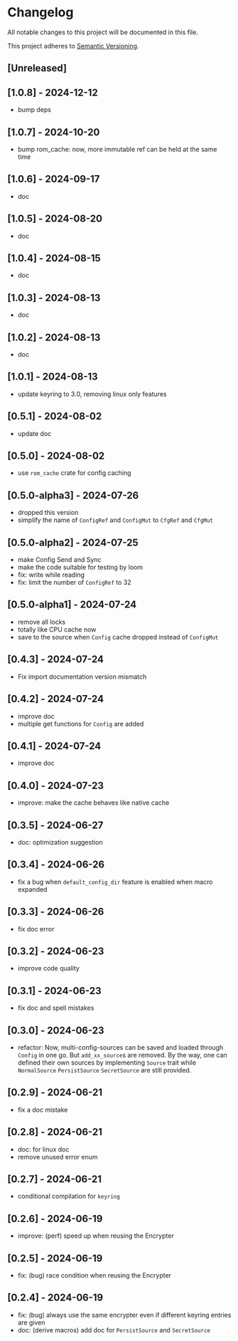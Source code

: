 # Changelog

All notable changes to this project will be documented in this file.

This project adheres to [Semantic Versioning](https://semver.org).

<!--
Note: In this file, do not use the hard wrap in the middle of a sentence for compatibility with GitHub comment style markdown rendering.
-->

## [Unreleased]
## [1.0.8] - 2024-12-12

- bump deps

## [1.0.7] - 2024-10-20

- bump rom_cache: now, more immutable ref can be held at the same time

## [1.0.6] - 2024-09-17

- doc

## [1.0.5] - 2024-08-20

- doc

## [1.0.4] - 2024-08-15

- doc

## [1.0.3] - 2024-08-13

- doc

## [1.0.2] - 2024-08-13

- doc

## [1.0.1] - 2024-08-13

- update keyring to 3.0, removing linux only features

## [0.5.1] - 2024-08-02

- update doc

## [0.5.0] - 2024-08-02

- use `rom_cache` crate for config caching

## [0.5.0-alpha3] - 2024-07-26

- dropped this version
- simplify the name of `ConfigRef` and `ConfigMut` to `CfgRef` and `CfgMut`

## [0.5.0-alpha2] - 2024-07-25

- make Config Send and Sync
- make the code suitable for testing by loom
- fix: write while reading
- fix: limit the number of `ConfigRef` to 32

## [0.5.0-alpha1] - 2024-07-24

- remove all locks
- totally like CPU cache now
- save to the source when `Config` cache dropped instead of `ConfigMut`

## [0.4.3] - 2024-07-24

- Fix import documentation version mismatch

## [0.4.2] - 2024-07-24

- improve doc
- multiple get functions for `Config` are added

## [0.4.1] - 2024-07-24

- improve doc

## [0.4.0] - 2024-07-23

- improve: make the cache behaves like native cache

## [0.3.5] - 2024-06-27

- doc: optimization suggestion

## [0.3.4] - 2024-06-26

- fix a bug when `default_config_dir` feature is enabled when macro expanded

## [0.3.3] - 2024-06-26

- fix doc error

## [0.3.2] - 2024-06-23

- improve code quality

## [0.3.1] - 2024-06-23

- fix doc and spell mistakes

## [0.3.0] - 2024-06-23

- refactor: Now, multi-config-sources can be saved and loaded through `Config` in one go. But `add_xx_source`s are removed. By the way, one can defined their own sources by implementing `Source` trait while `NormalSource` `PersistSource` `SecretSource` are still provided.

## [0.2.9] - 2024-06-21

- fix a doc mistake

## [0.2.8] - 2024-06-21

- doc: for linux doc
- remove unused error enum

## [0.2.7] - 2024-06-21

- conditional compilation for `keyring`

## [0.2.6] - 2024-06-19

- improve: (perf) speed up when reusing the Encrypter

## [0.2.5] - 2024-06-19

- fix: (bug) race condition when reusing the Encrypter

## [0.2.4] - 2024-06-19

- fix: (bug) always use the same encrypter even if different keyring entries are given
- doc: (derive macros) add doc for `PersistSource` and `SecretSource`
